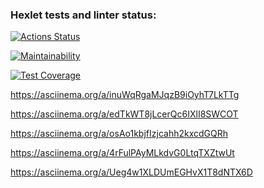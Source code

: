 ### Hexlet tests and linter status:
[![Actions Status](https://github.com/IvanTlesov/java-project-61/workflows/hexlet-check/badge.svg)](https://github.com/IvanTlesov/java-project-61/actions)

[![Maintainability](https://api.codeclimate.com/v1/badges/75aea436df4b30f5cd38/maintainability)](https://codeclimate.com/github/IvanTlesov/java-project-61/maintainability)

[![Test Coverage](https://api.codeclimate.com/v1/badges/75aea436df4b30f5cd38/test_coverage)](https://codeclimate.com/github/IvanTlesov/java-project-61/test_coverage)

https://asciinema.org/a/inuWqRgaMJqzB9iOyhT7LkTTg

https://asciinema.org/a/edTkWT8jLcerQc6IXlI8SWCOT

https://asciinema.org/a/osAo1kbjfIzjcahh2kxcdGQRh

https://asciinema.org/a/4rFulPAyMLkdvG0LtqTXZtwUt

https://asciinema.org/a/Ueg4w1XLDUmEGHvX1T8dNTX6D
